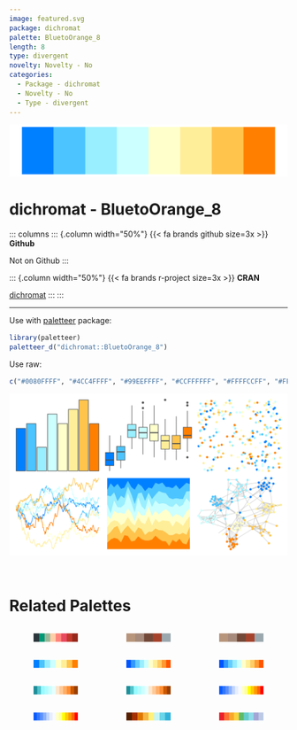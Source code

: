 ```yaml
---
image: featured.svg
package: dichromat
palette: BluetoOrange_8
length: 8
type: divergent
novelty: Novelty - No
categories:
  - Package - dichromat
  - Novelty - No
  - Type - divergent
---
```


![](featured.svg)

# dichromat - BluetoOrange_8 

::: columns
::: {.column width="50%"}
{{< fa brands github size=3x >}}
**Github**

Not on Github
:::

::: {.column width="50%"}
{{< fa brands r-project size=3x >}}
**CRAN**

[dichromat](https://CRAN.R-project.org/package=dichromat)
:::
:::

<hr> 

Use with [paletteer](https://emilhvitfeldt.github.io/paletteer/) package:

```r
library(paletteer)
paletteer_d("dichromat::BluetoOrange_8")
```

Use raw:

```r
c("#0080FFFF", "#4CC4FFFF", "#99EEFFFF", "#CCFFFFFF", "#FFFFCCFF", "#FFEE99FF", "#FFC44CFF", "#FF8000FF")
``` 

![](examples.png) 

<br>

# Related Palettes

<div class="list" style="display: grid; grid-template-columns: auto auto auto;"> <figure class="figure">
<a href="../../awtools/a_palette/"> <img src="../../awtools/a_palette/featured.svg" style="width: 100%;" class="figure-img"></a>
</figure> <figure class="figure">
<a href="../../ButterflyColors/hamadryas_feronia/"> <img src="../../ButterflyColors/hamadryas_feronia/featured.svg" style="width: 100%;" class="figure-img"></a>
</figure> <figure class="figure">
<a href="../../ButterflyColors/hamadryas_feronia/"> <img src="../../ButterflyColors/hamadryas_feronia/featured.svg" style="width: 100%;" class="figure-img"></a>
</figure> <figure class="figure">
<a href="../../colorBlindness/Blue2Orange8Steps/"> <img src="../../colorBlindness/Blue2Orange8Steps/featured.svg" style="width: 100%;" class="figure-img"></a>
</figure> <figure class="figure">
<a href="../../dichromat/BluetoOrange_10/"> <img src="../../dichromat/BluetoOrange_10/featured.svg" style="width: 100%;" class="figure-img"></a>
</figure> <figure class="figure">
<a href="../../colorBlindness/Blue2Orange10Steps/"> <img src="../../colorBlindness/Blue2Orange10Steps/featured.svg" style="width: 100%;" class="figure-img"></a>
</figure> <figure class="figure">
<a href="../../colorBlindness/Blue2DarkOrange12Steps/"> <img src="../../colorBlindness/Blue2DarkOrange12Steps/featured.svg" style="width: 100%;" class="figure-img"></a>
</figure> <figure class="figure">
<a href="../../dichromat/BluetoDarkOrange_12/"> <img src="../../dichromat/BluetoDarkOrange_12/featured.svg" style="width: 100%;" class="figure-img"></a>
</figure> <figure class="figure">
<a href="../../colorBlindness/Blue2OrangeRed14Steps/"> <img src="../../colorBlindness/Blue2OrangeRed14Steps/featured.svg" style="width: 100%;" class="figure-img"></a>
</figure> <figure class="figure">
<a href="../../dichromat/BluetoOrangeRed_14/"> <img src="../../dichromat/BluetoOrangeRed_14/featured.svg" style="width: 100%;" class="figure-img"></a>
</figure> <figure class="figure">
<a href="../../MetBrewer/Homer1/"> <img src="../../MetBrewer/Homer1/featured.svg" style="width: 100%;" class="figure-img"></a>
</figure> <figure class="figure">
<a href="../../ggthemes/Jewel_Bright/"> <img src="../../ggthemes/Jewel_Bright/featured.svg" style="width: 100%;" class="figure-img"></a>
</figure> 
</div>
